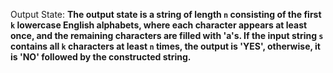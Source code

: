 Output State: **The output state is a string of length `n` consisting of the first `k` lowercase English alphabets, where each character appears at least once, and the remaining characters are filled with 'a's. If the input string `s` contains all `k` characters at least `n` times, the output is 'YES', otherwise, it is 'NO' followed by the constructed string.**